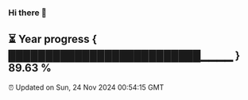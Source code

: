 ### Hi there 👋
⏳ Year progress { ██████████████████████████▁▁▁▁ } 89.63 %
---
⏰ Updated on Sun, 24 Nov 2024 00:54:15 GMT

